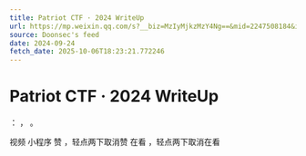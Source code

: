 ```yaml
---
title: Patriot CTF · 2024 WriteUp
url: https://mp.weixin.qq.com/s?__biz=MzIyMjkzMzY4Ng==&mid=2247508184&idx=1&sn=8781c0f8eee4252f2f2621c53053af22
source: Doonsec's feed
date: 2024-09-24
fetch_date: 2025-10-06T18:23:21.772246
---
```


# Patriot CTF · 2024 WriteUp

：
，
。

视频
小程序
赞
，轻点两下取消赞
在看
，轻点两下取消在看